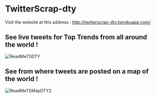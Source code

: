 # TwitterScrap-dty

Visit the website at this address : http://twitterscrap-dty.herokuapp.com/

## See live tweets for Top Trends from all around the world ! 

![ReadMeTSDTY](https://user-images.githubusercontent.com/74535834/108060389-17e0b480-7057-11eb-8220-57d36fd1a56a.gif)

## See from where tweets are posted on a map of the world ! 

![ReadMeTSMapDTY2](https://user-images.githubusercontent.com/74535834/108119438-17b8d700-70a0-11eb-83ee-bbcf14cdc8a7.gif)

